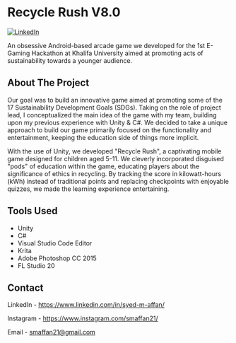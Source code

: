 # Recycle Rush V8.0
[![LinkedIn][linkedin-shield]][linkedin-url]

An obsessive Android-based arcade game we developed for the 1st E-Gaming Hackathon at Khalifa University aimed at promoting acts of sustainability towards a younger audience. 
<a name="readme-top"></a>

<!-- ABOUT THE PROJECT -->
## About The Project

Our goal was to build an innovative game aimed at promoting some of the 17 Sustainability Development Goals (SDGs). Taking on the role of project lead, I conceptualized the main idea of the game with my team, building upon my previous experience with Unity & C#. We decided to take a unique approach to build our game primarily focused on the functionality and entertainment, keeping the education side of things more implicit. 

With the use of Unity, we developed "Recycle Rush", a captivating mobile game designed for children aged 5-11. We cleverly incorporated disguised "pods" of education within the game, educating players about the significance of ethics in recycling. By tracking the score in kilowatt-hours (kWh) instead of traditional points and replacing checkpoints with enjoyable quizzes, we made the learning experience entertaining.

## Tools Used

- Unity
- C#
- Visual Studio Code Editor
- Krita
- Adobe Photoshop CC 2015
- FL Studio 20

<!-- CONTACT -->
## Contact
LinkedIn - https://www.linkedin.com/in/syed-m-affan/

Instagram - https://www.instagram.com/smaffan21/

Email - smaffan21@gmail.com

[contributors-shield]: https://img.shields.io/github/contributors/othneildrew/Best-README-Template.svg?style=for-the-badge
[contributors-url]: https://github.com/othneildrew/Best-README-Template/graphs/contributors
[forks-shield]: https://img.shields.io/github/forks/othneildrew/Best-README-Template.svg?style=for-the-badge
[forks-url]: https://github.com/othneildrew/Best-README-Template/network/members
[stars-shield]: https://img.shields.io/github/stars/othneildrew/Best-README-Template.svg?style=for-the-badge
[stars-url]: https://github.com/othneildrew/Best-README-Template/stargazers
[issues-shield]: https://img.shields.io/github/issues/othneildrew/Best-README-Template.svg?style=for-the-badge
[issues-url]: https://github.com/othneildrew/Best-README-Template/issues
[license-shield]: https://img.shields.io/github/license/othneildrew/Best-README-Template.svg?style=for-the-badge
[license-url]: https://github.com/othneildrew/Best-README-Template/blob/master/LICENSE.txt
[linkedin-shield]: https://img.shields.io/badge/-LinkedIn-black.svg?style=for-the-badge&logo=linkedin&colorB=555
[linkedin-url]: https://www.linkedin.com/in/syed-m-affan/
